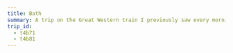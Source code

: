 ```yaml
---
title: Bath
summary: A trip on the Great Western train I previously saw every morning on my way to work.
trip_id:
  - t4b71
  - t4b81
---
```

